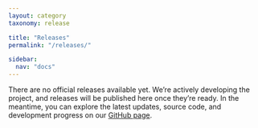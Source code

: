 ```yaml
---
layout: category
taxonomy: release

title: "Releases"
permalink: "/releases/"

sidebar:
  nav: "docs"
---
```


There are no official releases available yet. We’re actively developing the project, and releases will be published here once they’re ready. In the meantime, you can explore the latest updates, source code, and development progress on our [GitHub page]({{site.github.url}}).
